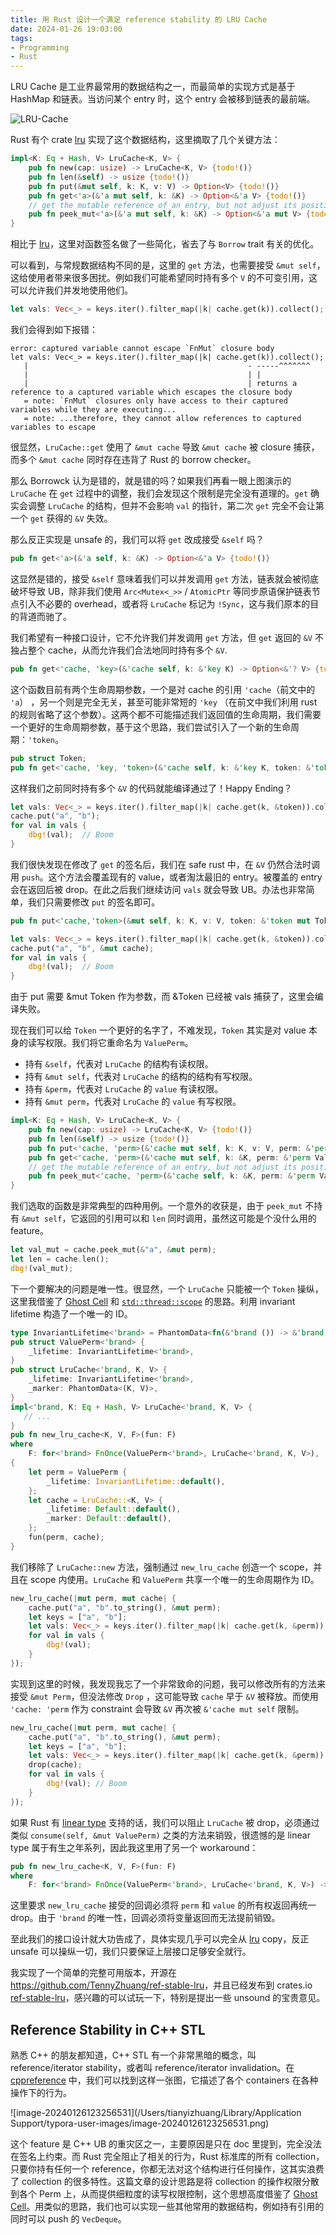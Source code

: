 ```yaml
---
title: 用 Rust 设计一个满足 reference stability 的 LRU Cache
date: 2024-01-26 19:03:00
tags:
- Programming
- Rust
---
```


LRU Cache 是工业界最常用的数据结构之一，而最简单的实现方式是基于 HashMap 和链表。当访问某个 entry 时，这个 entry 会被移到链表的最前端。

![LRU-Cache](https://s2.loli.net/2024/01/26/hQNLxjarMkGIi4g.png)

Rust 有个 crate [lru][lru-rs] 实现了这个数据结构，这里摘取了几个关键方法：

```rust
impl<K: Eq + Hash, V> LruCache<K, V> {
    pub fn new(cap: usize) -> LruCache<K, V> {todo!()}
    pub fn len(&self) -> usize {todo!()}
    pub fn put(&mut self, k: K, v: V) -> Option<V> {todo!()}
    pub fn get<'a>(&'a mut self, k: &K) -> Option<&'a V> {todo!()}
    // get the mutable reference of an entry, but not adjust its position.
    pub fn peek_mut<'a>(&'a mut self, k: &K) -> Option<&'a mut V> {todo!()}
}
```

相比于 [lru][lru-rs]，这里对函数签名做了一些简化，省去了与 `Borrow` trait 有关的优化。

可以看到，与常规数据结构不同的是，这里的 `get` 方法，也需要接受 `&mut self`，这给使用者带来很多困扰。例如我们可能希望同时持有多个 `V` 的不可变引用，这可以允许我们并发地使用他们。

<!-- more -->

```rust
let vals: Vec<_> = keys.iter().filter_map(|k| cache.get(k)).collect();
```

我们会得到如下报错：

```
error: captured variable cannot escape `FnMut` closure body
let vals: Vec<_> = keys.iter().filter_map(|k| cache.get(k)).collect();
   |                                                 - -----^^^^^^^
   |                                                 | |
   |                                                 | returns a reference to a captured variable which escapes the closure body
   = note: `FnMut` closures only have access to their captured variables while they are executing...
   = note: ...therefore, they cannot allow references to captured variables to escape
```

很显然，`LruCache::get` 使用了 `&mut cache` 导致 `&mut cache` 被 closure 捕获，而多个 `&mut cache` 同时存在违背了 Rust 的 borrow checker。

那么 Borrowck 认为是错的，就是错的吗？如果我们再看一眼上图演示的 `LruCache` 在 `get` 过程中的调整，我们会发现这个限制是完全没有道理的。`get` 确实会调整 `LruCache` 的结构，但并不会影响 `val` 的指针，第二次 `get` 完全不会让第一个 `get` 获得的 `&V` 失效。

那么反正实现是 unsafe 的，我们可以将 `get` 改成接受 `&self` 吗？

```rust
pub fn get<'a>(&'a self, k: &K) -> Option<&'a V> {todo!()}
```

这显然是错的，接受 `&self` 意味着我们可以并发调用 `get` 方法，链表就会被彻底破坏导致 UB，除非我们使用 `Arc<Mutex<_>>` / `AtomicPtr` 等同步原语保护链表节点引入不必要的 overhead，或者将 `LruCache` 标记为 `!Sync`，这与我们原本的目的背道而驰了。

我们希望有一种接口设计，它不允许我们并发调用 `get` 方法，但 `get` 返回的 `&V` 不独占整个 cache，从而允许我们合法地同时持有多个 `&V`.

```rust
pub fn get<'cache, 'key>(&'cache self, k: &'key K) -> Option<&'? V> {todo!()}
```

这个函数目前有两个生命周期参数，一个是对 cache 的引用 `'cache`（前文中的 `'a`） ，另一个则是完全无关，甚至可能非常短的 `'key` （在前文中我们利用 rust 的规则省略了这个参数）。这两个都不可能描述我们返回值的生命周期，我们需要一个更好的生命周期参数，基于这个思路，我们尝试引入了一个新的生命周期：`'token`。

```rust
pub struct Token;
pub fn get<'cache, 'key, 'token>(&'cache self, k: &'key K, token: &'token Token) -> &'token V { todo!() }
```

这样我们之前同时持有多个 `&V` 的代码就能编译通过了！Happy Ending？

```rust
let vals: Vec<_> = keys.iter().filter_map(|k| cache.get(k, &token)).collect();
cache.put("a", "b");
for val in vals {
    dbg!(val);  // Boom
}
```

我们很快发现在修改了 `get` 的签名后，我们在 safe rust 中，在 `&V` 仍然合法时调用 `push`。这个方法会覆盖现有的 value，或者淘汰最旧的 entry。被覆盖的 entry 会在返回后被 drop。在此之后我们继续访问 `vals` 就会导致 UB。办法也非常简单，我们只需要修改 `put` 的签名即可。

```rust
pub fn put<'cache,'token>(&mut self, k: K, v: V, token: &'token mut Token) -> Option<V> {todo!()}
```

```rust
let vals: Vec<_> = keys.iter().filter_map(|k| cache.get(k, &token)).collect();
cache.put("a", "b", &mut cache);
for val in vals {
    dbg!(val);  // Boom
}
```

由于 put 需要 &mut Token 作为参数，而 &Token 已经被 vals 捕获了，这里会编译失败。

现在我们可以给 `Token` 一个更好的名字了，不难发现，`Token` 其实是对 value 本身的读写权限。我们将它重命名为 `ValuePerm`。

* 持有 `&self`，代表对 `LruCache` 的结构有读权限。
* 持有 `&mut self`，代表对 `LruCache` 的结构的结构有写权限。
* 持有 `&perm`，代表对 `LruCache` 的 `value` 有读权限。
* 持有 `&mut perm`，代表对 `LruCache` 的 `value` 有写权限。

```rust
impl<K: Eq + Hash, V> LruCache<K, V> {
    pub fn new(cap: usize) -> LruCache<K, V> {todo!()}
    pub fn len(&self) -> usize {todo!()}
    pub fn put<'cache, 'perm>(&'cache mut self, k: K, v: V, perm: &'perm mut ValuePerm) -> Option<V> {todo!()}
    pub fn get<'cache, 'perm>(&'cache mut self, k: &K, perm: &'perm ValuePerm) -> Option<&'perm V> {todo!()}
    // get the mutable reference of an entry, but not adjust its position.
    pub fn peek_mut<'cache, 'perm>(&'cache self, k: &K, perm: &'perm ValuePerm) -> Option<&'perm mut V> {todo!()}
}
```

我们选取的函数是非常典型的四种用例。一个意外的收获是，由于 `peek_mut` 不持有 `&mut self`，它返回的引用可以和 `len` 同时调用，虽然这可能是个没什么用的 feature。

```rust
let val_mut = cache.peek_mut(&"a", &mut perm);
let len = cache.len();
dbg!(val_mut);
```

下一个要解决的问题是唯一性。很显然，一个 `LruCache` 只能被一个 `Token` 操纵，这里我借鉴了 [Ghost Cell][ghost_cell] 和 [`std::thread::scope`][thread_scope] 的思路。利用 invariant lifetime 构造了一个唯一的 ID。

```rust
type InvariantLifetime<'brand> = PhantomData<fn(&'brand ()) -> &'brand ()>;
pub struct ValuePerm<'brand> {
    _lifetime: InvariantLifetime<'brand>,
}
pub struct LruCache<'brand, K, V> {
    _lifetime: InvariantLifetime<'brand>,
    _marker: PhantomData<(K, V)>,
}
impl<'brand, K: Eq + Hash, V> LruCache<'brand, K, V> {
   // ...
}
pub fn new_lru_cache<K, V, F>(fun: F)
where
    F: for<'brand> FnOnce(ValuePerm<'brand>, LruCache<'brand, K, V>),
{
    let perm = ValuePerm {
        _lifetime: InvariantLifetime::default(),
    };
    let cache = LruCache::<K, V> {
        _lifetime: Default::default(),
        _marker: Default::default(),
    };
    fun(perm, cache);
}
```

我们移除了 `LruCache::new` 方法，强制通过 `new_lru_cache` 创造一个 scope，并且在 scope 内使用。`LruCache` 和 `ValuePerm` 共享一个唯一的生命周期作为 ID。

```rust
new_lru_cache(|mut perm, mut cache| {
    cache.put("a", "b".to_string(), &mut perm);
    let keys = ["a", "b"];
    let vals: Vec<_> = keys.iter().filter_map(|k| cache.get(k, &perm)).collect();
    for val in vals {
        dbg!(val);
    }
});
```

实现到这里的时候，我发现我忘了一个非常致命的问题，我可以修改所有的方法来接受 `&mut Perm`，但没法修改 `Drop` ，这可能导致 `cache` 早于 `&V` 被释放。而使用 `'cache: 'perm` 作为 constraint 会导致 `&V` 再次被 `&'cache mut self` 限制。

```rust
new_lru_cache(|mut perm, mut cache| {
    cache.put("a", "b".to_string(), &mut perm);
    let keys = ["a", "b"];
    let vals: Vec<_> = keys.iter().filter_map(|k| cache.get(k, &perm)).collect();
    drop(cache);
    for val in vals {
        dbg!(val); // Boom
    }
});
```

如果 Rust 有 [linear type][linear_type] 支持的话，我们可以阻止 `LruCache` 被 drop，必须通过类似 `consume(self, &mut ValuePerm)` 之类的方法来销毁，很遗憾的是 linear type 属于有生之年系列，因此我这里用了另一个 workaround：

```rust
pub fn new_lru_cache<K, V, F>(fun: F)
where
    F: for<'brand> FnOnce(ValuePerm<'brand>, LruCache<'brand, K, V>) -> (ValuePerm<'brand, LruCache<'brand, K, V>>),
```

这里要求 `new_lru_cache` 接受的回调必须将 `perm` 和 `value` 的所有权返回再统一 drop。由于 `'brand` 的唯一性，回调必须将变量返回而无法提前销毁。

至此我们的接口设计就大功告成了，具体实现几乎可以完全从 [lru][lru-rs] copy，反正 unsafe 可以操纵一切，我们只要保证上层接口足够安全就行。

我实现了一个简单的完整可用版本，开源在 <https://github.com/TennyZhuang/ref-stable-lru>，并且已经发布到 crates.io [ref-stable-lru](https://crates.io/crates/ref-stable-lru)，感兴趣的可以试玩一下，特别是提出一些 unsound 的宝贵意见。

## Reference Stability in C++ STL

熟悉 C++ 的朋友都知道，C++ STL 有一个非常黑暗的概念，叫 reference/iterator stability，或者叫 reference/iterator invalidation。在 [cppreference][cppreference_container_stability] 中，我们可以找到这样一张图，它描述了各个 containers 在各种操作下的行为。

![image-20240126123256531](/Users/tianyizhuang/Library/Application Support/typora-user-images/image-20240126123256531.png)

这个 feature 是 C++ UB 的重灾区之一，主要原因是只在 doc 里提到，完全没法在签名上约束。而 Rust 完全阻止了相关的行为，Rust 标准库的所有 collection，只要你持有任何一个 reference，你都无法对这个结构进行任何操作，这其实浪费了 collection 的很多特性。这篇文章的设计思路是将 collection 的操作权限分散到各个 Perm 上，从而提供细粒度的读写权限控制，这个思想高度借鉴了 [Ghost Cell][ghost_cell]。用类似的思路，我们也可以实现一些其他常用的数据结构，例如持有引用的同时可以 push 的 `VecDeque`。

[cppreference_container_stability]: https://en.cppreference.com/w/cpp/container#Iterator_invalidation
[lru-rs]:https://crates.io/crates/lru
[linear_type]:https://blog.yoshuawuyts.com/linearity-and-control/
[ghost_cell]:https://crates.io/crates/ghost-cell
[thread_scope]:https://doc.rust-lang.org/std/thread/fn.scope.html
